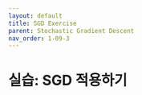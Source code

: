 ```yaml
---
layout: default
title: SGD Exercise
parent: Stochastic Gradient Descent
nav_order: 1-09-3
---
```


# 실습: SGD 적용하기


